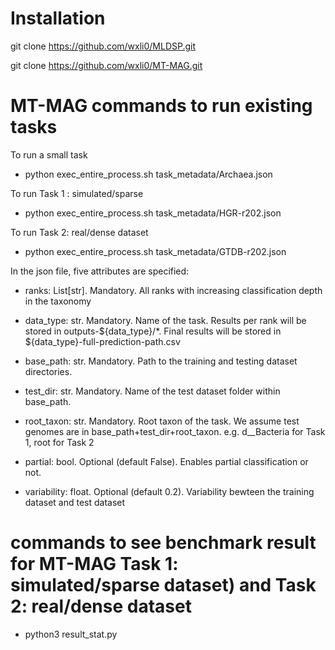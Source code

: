 # Installation

git clone https://github.com/wxli0/MLDSP.git

git clone https://github.com/wxli0/MT-MAG.git

# MT-MAG commands to run existing tasks

To run a small task

- python exec_entire_process.sh task_metadata/Archaea.json

To run Task 1 : simulated/sparse

- python exec_entire_process.sh task_metadata/HGR-r202.json

To run Task 2: real/dense dataset

- python exec_entire_process.sh task_metadata/GTDB-r202.json

In the json file, five attributes are specified:

- ranks: List[str]. Mandatory. All ranks with increasing classification depth in the taxonomy

- data_type: str. Mandatory. Name of the task. Results per rank will be stored in outputs-${data_type}/*. Final results will be stored in ${data_type}-full-prediction-path.csv

- base_path: str. Mandatory. Path to the training and testing dataset directories.

- test_dir:  str. Mandatory. Name of the test dataset folder within base_path.

- root_taxon: str. Mandatory. Root taxon of the task. We assume test genomes are in base_path+test_dir+root_taxon. e.g. d__Bacteria for Task 1, root for Task 2

- partial: bool. Optional (default False). Enables partial classification or not. 

- variability: float. Optional (default 0.2). Variability bewteen the training dataset and test dataset

# commands to see benchmark result for MT-MAG Task 1: simulated/sparse dataset) and Task 2: real/dense dataset

- python3 result_stat.py